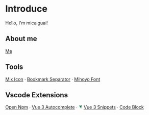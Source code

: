 # Introduce
Hello, I'm micaiguai!

## About me
[Me](https://micaiguai.github.io/me)

## Tools
[Mix Icon](https://micaiguai.github.io/mix-icon)
·
[Bookmark Separator](https://micaiguai.github.io/bookmark-separator)
·
[Mihoyo Font](https://micaiguai.github.io/[mihoyo-font)

## Vscode Extensions
[Open Npm](https://marketplace.visualstudio.com/items?itemName=micaiguai.micaiguai-open-npm)
·
[Vue 3 Autocomplete](https://marketplace.visualstudio.com/items?itemName=micaiguai.vscode-vue-autocomplete)
·
<img style="width: 12px" src="https://raw.githubusercontent.com/micaiguai/vscode-vue-3-snippets/refs/heads/main/res/icon.png" />
[Vue 3 Snippets](https://marketplace.visualstudio.com/items?itemName=micaiguai.vscode-vue-3-snippets)
·
[Code Block](https://marketplace.visualstudio.com/items?itemName=micaiguai.code-block-mcg)
